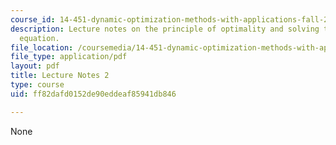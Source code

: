```yaml
---
course_id: 14-451-dynamic-optimization-methods-with-applications-fall-2009
description: Lecture notes on the principle of optimality and solving the functional
  equation.
file_location: /coursemedia/14-451-dynamic-optimization-methods-with-applications-fall-2009/ff82dafd0152de90eddeaf85941db846_MIT14_451F09_lec02.pdf
file_type: application/pdf
layout: pdf
title: Lecture Notes 2
type: course
uid: ff82dafd0152de90eddeaf85941db846

---
```

None